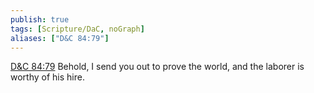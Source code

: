 ```yaml
---
publish: true
tags: [Scripture/DaC, noGraph]
aliases: ["D&C 84:79"]
---
```

[D&C 84:79](https://churchofjesuschrist.org/study/scriptures/dc-testament/dc/84?lang=eng&id=p79#p79) Behold, I send you out to prove the world, and the laborer is worthy of his hire.

